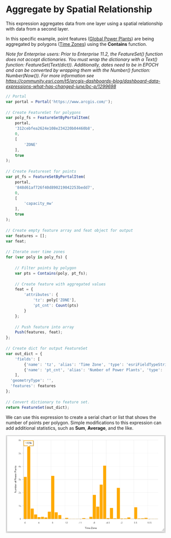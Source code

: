 # Aggregate by Spatial Relationship

This expression aggregates data from one layer using a spatial relationship with data from a second layer.

In this specific example, point features ([Global Power Plants](https://www.arcgis.com/home/item.html?id=848d61af726f40d890219042253bedd7)) are being aggregated by polygons ([Time Zones](https://www.arcgis.com/home/item.html?id=312cebfea2624e108e234220b04460b8)) using the **Contains** function.

_Note for Enterprise users: Prior to Enterprise 11.2, the FeatureSet() function does not accept dictionaries. You must wrap the dictionary with a Text() function: FeatureSet(Text(dict)). Additionally, dates need to be in EPOCH and can be converted by wrapping them with the Number() function: Number(Now()). For more information see https://community.esri.com/t5/arcgis-dashboards-blog/dashboard-data-expressions-what-has-changed-june/bc-p/1299698_

```js
// Portal
var portal = Portal('https://www.arcgis.com/');

// Create FeatureSet for polygons
var poly_fs = FeatureSetByPortalItem(
    portal,
    '312cebfea2624e108e234220b04460b8',
    0,
    [
        'ZONE'
    ],
    true
);

// Create Featureset for points
var pt_fs = FeatureSetByPortalItem(
    portal,
    '848d61af726f40d890219042253bedd7',
    0,
    [
        'capacity_mw'
    ],
    true
);

// Create empty feature array and feat object for output
var features = [];
var feat;

// Iterate over time zones
for (var poly in poly_fs) {
    
    // Filter points by polygon
    var pts = Contains(poly, pt_fs);
    
    // Create feature with aggregated values
    feat = { 
        'attributes': { 
            'tz': poly['ZONE'], 
            'pt_cnt': Count(pts)
        }
    };
    
    // Push feature into array
    Push(features, feat);
};

// Create dict for output FeatureSet
var out_dict = { 
    'fields': [
        {'name': 'tz', 'alias': 'Time Zone', 'type': 'esriFieldTypeString'},
        {'name': 'pt_cnt', 'alias': 'Number of Power Plants', 'type': 'esriFieldTypeInteger'}
    ],
  'geometryType': '', 
  'features': features 
}; 

// Convert dictionary to feature set. 
return FeatureSet(out_dict); 
```

We can use this expression to create a serial chart or list that shows the number of points per polygon. Simple modifications to this expression can add additional statistics, such as **Sum**, **Average**, and the like.

![Serial chart](/dashboard_data/images/SpatialAggregation(SerialChart).png)
